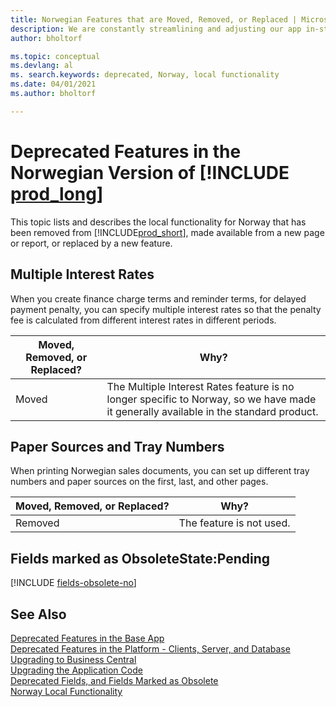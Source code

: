 ```yaml
---
title: Norwegian Features that are Moved, Removed, or Replaced | Microsoft Docs
description: We are constantly streamlining and adjusting our app in-step with market developments. Read about the features for Norway that we have moved, removed, or replaced.
author: bholtorf

ms.topic: conceptual
ms.devlang: al
ms. search.keywords: deprecated, Norway, local functionality
ms.date: 04/01/2021
ms.author: bholtorf

---
```


# Deprecated Features in the Norwegian Version of [!INCLUDE [prod_long](../developer/includes/prod_long.md)]
This topic lists and describes the local functionality for Norway that has been removed from [!INCLUDE[prod_short](../developer/includes/prod_short.md)], made available from a new page or report, or replaced by a new feature.

## Multiple Interest Rates
When you create finance charge terms and reminder terms, for delayed payment penalty, you can specify multiple interest rates so that the penalty fee is calculated from different interest rates in different periods.

|Moved, Removed, or Replaced?|Why?|
|----|----|
|Moved| The Multiple Interest Rates feature is no longer specific to Norway, so we have made it generally available in the standard product. |

## Paper Sources and Tray Numbers
When printing Norwegian sales documents, you can set up different tray numbers and paper sources on the first, last, and other pages.

|Moved, Removed, or Replaced?|Why?|
|----|----|
|Removed| The feature is not used. |

## Fields marked as ObsoleteState:Pending

[!INCLUDE [fields-obsolete-no](../includes/fields-obsolete-no.md)]

## See Also

[Deprecated Features in the Base App](deprecated-features-w1.md)  
[Deprecated Features in the Platform - Clients, Server, and Database](deprecated-features-platform.md)  
[Upgrading to Business Central](upgrading-to-business-central.md)  
[Upgrading the Application Code](upgrading-the-application-code.md)  
[Deprecated Fields, and Fields Marked as Obsolete](deprecated-fields.md)  
[Norway Local Functionality](/dynamics365/business-central/LocalFunctionality/Norway/norway-local-functionality)  
